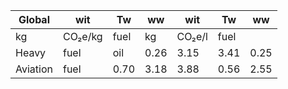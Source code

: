 | Global | wit | Tw | ww | wit | Tw | ww |
| --- | --- | --- | --- | --- | --- | --- |
| kg | CO₂e/kg | fuel | kg | CO₂e/l | fuel |
| Heavy | fuel | oil | 0.26 | 3.15 | 3.41 | 0.25 | 3.06 | 3.31 |
| Aviation | fuel | 0.70 | 3.18 | 3.88 | 0.56 | 2.55 | 3.10 |
